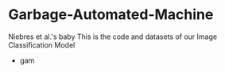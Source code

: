 # Garbage-Automated-Machine
Niebres et al.'s baby
This is the code and datasets of our Image Classification Model
- gam 
